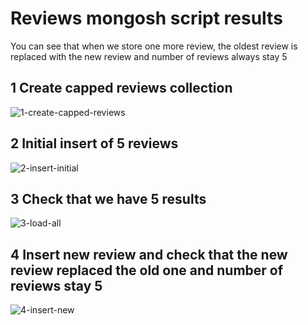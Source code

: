 # Reviews mongosh script results
You can see that when we store one more review, the oldest review is replaced with the new review and number of reviews always stay 5

## 1 Create capped reviews collection
![1-create-capped-reviews](https://user-images.githubusercontent.com/25819135/234544314-019cba1a-8fa1-4f2f-b110-2871bc973af9.png)

## 2 Initial insert of 5 reviews
![2-insert-initial](https://user-images.githubusercontent.com/25819135/234544379-7e836839-1a4e-49ce-95b1-93b7429c386e.png)

## 3 Check that we have 5 results
![3-load-all](https://user-images.githubusercontent.com/25819135/234544452-3f1acc1e-e3f5-4fd0-a8c1-98b4d9dfcbf3.png)

## 4 Insert new review and check that the new review replaced the old one and number of reviews stay 5
![4-insert-new](https://user-images.githubusercontent.com/25819135/234544685-2151fb65-688a-4881-81f1-b6482ed81ab6.png)



